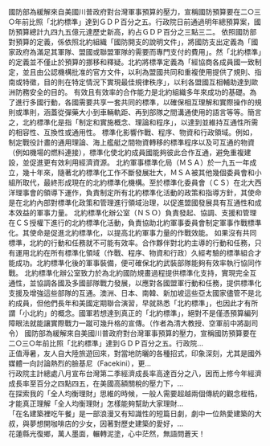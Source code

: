國防部為緩解來自美國川普政府對台灣軍事預算的壓力，宣稱國防預算要在二○三○年前比照「北約標準」達到ＧＤＰ百分之五。行政院日前通過明年總預算案，國防預算總計九四九五億元達歷史新高，約占ＧＤＰ百分之三點三二。
依照國防部對預算的定義，係依照北約組織「國防開支的說明文件」，將國防支出定義為「國家政府為滿足其軍隊、盟國或聯盟軍隊的需要而專門支付的費用」。然「北約標準」的定義並不僅止於預算的挪移和釋疑。北約將標準定義為「經協商各成員國一致制定，並且由公認機構批准的官方文件，以利為盟國共同和重複使用提供了規則、指南或特徵，目的則在特定情況下實現最佳規律秩序」，以利各盟國互相輔助達到歐洲防務安全的目的。
有效且有效率的合作能力是北約組織多年來成功的基礎。為了進行多國行動，各國需要共享一套共同的標準，以確保相互理解和實際操作的規則或準則，涵蓋從彈藥大小到車輛軌距、再到部隊之間溝通使用的語言等等。簡言之，北約標準化是指「制定和實施概念、理論和程序」，以達到並維持互通性所需的相容性、互換性或通用性。
標準化影響作戰、程序、物資和行政領域。例如，制定戰役計畫的通用理論、海上艦艇之間物資轉移的標準程序以及可互通的物資（例如機場的燃料連接），標準化使北約成員國能夠彼此合作互通，避免重複建設，並促進更有效利用經濟資源。
北約軍事標準化局（ＭＳＡ）於一九五一年成立，幾十年來，隨著北約標準化工作不斷發展壯大，ＭＳＡ被其他幾個委員會和小組所取代，最終形成現在的北約標準化機構。至於標準化委員會（ＣＳ）在北大西洋理事會的領導下運作，負責制定所有北約標準化活動的政策和指導方針，其使命是在北約內部對標準化政策和管理進行領域治理，以促進盟國發展具有互通性和成本效益的軍事力量。
北約標準化辦公室（ＮＳＯ）負責發起、協調、支援和管理在ＣＳ授權下進行的北約標準化活動，負責協助北約軍事委員會制定軍事作戰標準化。其使命是促進北約標準化，以提高北約軍事力量的作戰效能。
如果沒有共同標準，北約的行動和任務就不可能有效率。合作夥伴對北約主導的行動和任務，只有運用北約在所有標準化領域（作戰、程序、物資和行政）久經考驗的標準組合才能成功。北約標準化後的軍事裝備，便可確保北約武裝部隊能夠有效率執行協同作戰。
北約標準化辦公室致力於為北約國防規畫過程提供標準化支持，實現完全互通性，並協調各國及多國部隊戰力發展，以應對各國盟軍行動和任務，提供標準化支援及增強這些部隊的互通。澳洲、日本、南韓、新加坡這些亞太國家儘管不是北約成員，但他們長年和美國定期聯合演習，早就熟悉「北約標準」，也因此才有所謂「小北約」的概念。國軍若想達到真正的「北約標準」，絕對不是僅憑預算編列障眼法就能讓實際戰力一蹴可幾升格的宣傳。（作者為清大教授、空軍前中將副司令）
                    國防部為緩解來自美國川普政府對台灣軍事預算的壓力，宣稱國防預算要在二○三○年前比照「北約標準」達到ＧＤＰ百分之五。行政院...                  
                    正值溽暑，友人自大陸旅遊回來，對當地防曬的各種招式，印象深刻，尤其是國外媒體一向討論熱烈的臉基尼（Facekini），更...                  
                    行政院主計總處八月宣布台灣第二季經濟成長率高達百分之八，因而上修今年經濟成長率至百分之四點四五，在美國高額關稅的壓力下，...                  
                    在探索我的「全人均衡理財」思維的時候，一般人需要超越兩個傳統的觀念桎梏，才能真正理解「全人均衡理財」怎樣能夠幫助大家理財...                  
                    「在名建築裡吃午餐」是一部浪漫又有知識性的短篇日劇，劇中一位熱愛建築的大叔，與夢想開咖啡店的少女，因著對歷史建築的愛好，...                  
                    花蓮縣光復鄉，萬人墨面，輾轉泥塗，心中茫然，無語問蒼天！                  